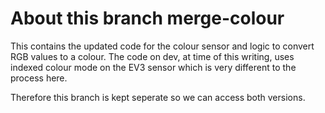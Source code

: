 # About this branch merge-colour
This contains the updated code for the colour sensor and logic to convert
RGB values to a colour. The code on dev, at time of this writing, uses indexed
colour mode on the EV3 sensor which is very different to the process here.

Therefore this branch is kept seperate so we can access both versions.
